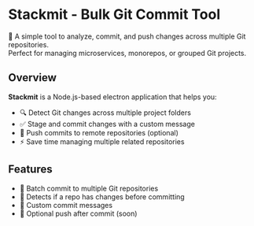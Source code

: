 # Stackmit - Bulk Git Commit Tool

🚀 A simple tool to analyze, commit, and push changes across multiple Git repositories.  
Perfect for managing microservices, monorepos, or grouped Git projects.

## Overview

**Stackmit** is a Node.js-based electron application that helps you:

- 🔍 Detect Git changes across multiple project folders
- ✅ Stage and commit changes with a custom message
- 🚀 Push commits to remote repositories (optional)
- ⚡ Save time managing multiple related repositories

## Features

- 🌲 Batch commit to multiple Git repositories
- 🧠 Detects if a repo has changes before committing
- 📝 Custom commit messages
- 🔄 Optional push after commit (soon)
